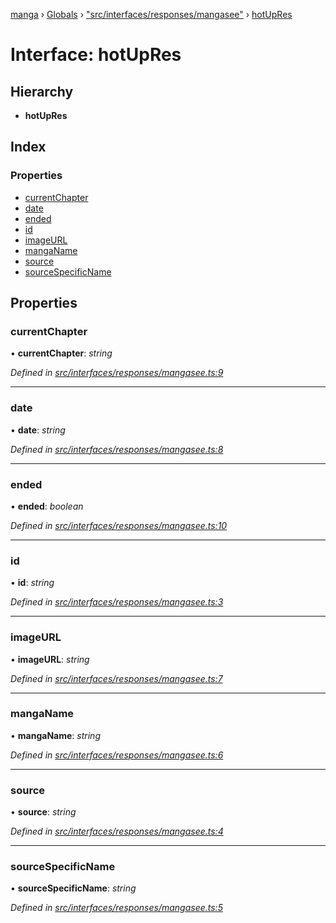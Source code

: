 [manga](../README.md) › [Globals](../globals.md) › ["src/interfaces/responses/mangasee"](../modules/_src_interfaces_responses_mangasee_.md) › [hotUpRes](_src_interfaces_responses_mangasee_.hotupres.md)

# Interface: hotUpRes

## Hierarchy

* **hotUpRes**

## Index

### Properties

* [currentChapter](_src_interfaces_responses_mangasee_.hotupres.md#currentchapter)
* [date](_src_interfaces_responses_mangasee_.hotupres.md#date)
* [ended](_src_interfaces_responses_mangasee_.hotupres.md#ended)
* [id](_src_interfaces_responses_mangasee_.hotupres.md#id)
* [imageURL](_src_interfaces_responses_mangasee_.hotupres.md#imageurl)
* [mangaName](_src_interfaces_responses_mangasee_.hotupres.md#manganame)
* [source](_src_interfaces_responses_mangasee_.hotupres.md#source)
* [sourceSpecificName](_src_interfaces_responses_mangasee_.hotupres.md#sourcespecificname)

## Properties

###  currentChapter

• **currentChapter**: *string*

*Defined in [src/interfaces/responses/mangasee.ts:9](https://github.com/tushar1210/manga-node/blob/fed3e48/src/interfaces/responses/mangasee.ts#L9)*

___

###  date

• **date**: *string*

*Defined in [src/interfaces/responses/mangasee.ts:8](https://github.com/tushar1210/manga-node/blob/fed3e48/src/interfaces/responses/mangasee.ts#L8)*

___

###  ended

• **ended**: *boolean*

*Defined in [src/interfaces/responses/mangasee.ts:10](https://github.com/tushar1210/manga-node/blob/fed3e48/src/interfaces/responses/mangasee.ts#L10)*

___

###  id

• **id**: *string*

*Defined in [src/interfaces/responses/mangasee.ts:3](https://github.com/tushar1210/manga-node/blob/fed3e48/src/interfaces/responses/mangasee.ts#L3)*

___

###  imageURL

• **imageURL**: *string*

*Defined in [src/interfaces/responses/mangasee.ts:7](https://github.com/tushar1210/manga-node/blob/fed3e48/src/interfaces/responses/mangasee.ts#L7)*

___

###  mangaName

• **mangaName**: *string*

*Defined in [src/interfaces/responses/mangasee.ts:6](https://github.com/tushar1210/manga-node/blob/fed3e48/src/interfaces/responses/mangasee.ts#L6)*

___

###  source

• **source**: *string*

*Defined in [src/interfaces/responses/mangasee.ts:4](https://github.com/tushar1210/manga-node/blob/fed3e48/src/interfaces/responses/mangasee.ts#L4)*

___

###  sourceSpecificName

• **sourceSpecificName**: *string*

*Defined in [src/interfaces/responses/mangasee.ts:5](https://github.com/tushar1210/manga-node/blob/fed3e48/src/interfaces/responses/mangasee.ts#L5)*
